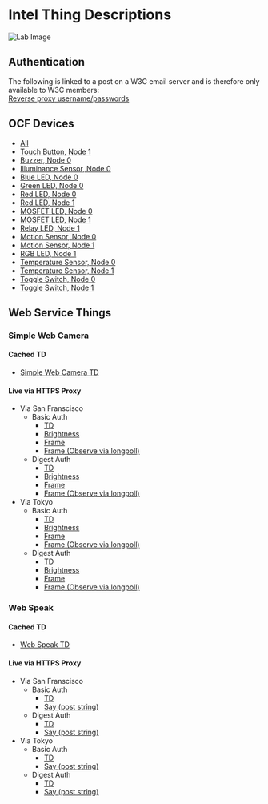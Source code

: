 # Intel Thing Descriptions

![Lab Image](images/lab.jpg)

## Authentication

The following is linked to a post on a W3C email server and is therefore only available to W3C members:  
[Reverse proxy username/passwords](https://lists.w3.org/Archives/Member/member-wot-ig/2018May/0003.html)

## OCF Devices

- [All](OCF.json)
- [Touch Button, Node 1](OCF/button1touch.jsonld)
- [Buzzer, Node 0](OCF/buzzer0.jsonld)
- [Illuminance Sensor, Node 0](OCF/illuminance0.jsonld)
- [Blue LED, Node 0](OCF/led0blue.jsonld)
- [Green LED, Node 0](OCF/led0green.jsonld)
- [Red LED, Node 0](OCF/led0red.jsonld)
- [Red LED, Node 1](OCF/led1red.jsonld)
- [MOSFET LED, Node 0](OCF/led0mosfet.jsonld)
- [MOSFET LED, Node 1](OCF/led1mosfet.jsonld)
- [Relay LED, Node 1](OCF/led1relay.jsonld)
- [Motion Sensor, Node 0](OCF/motion0.jsonld)
- [Motion Sensor, Node 1](OCF/motion1.jsonld)
- [RGB LED, Node 1](OCF/rgbled1.jsonld)
- [Temperature Sensor, Node 0](OCF/temperature0.jsonld)
- [Temperature Sensor, Node 1](OCF/temperature1.jsonld)
- [Toggle Switch, Node 0](OCF/toggle0.jsonld)
- [Toggle Switch, Node 1](OCF/toggle1.jsonld)

## Web Service Things

### Simple Web Camera

#### Cached TD
- [Simple Web Camera TD](SimpleWebCamera.jsonld)

#### Live via HTTPS Proxy
- Via San Franscisco
    - Basic Auth
        - [TD](https://portal.mmccool.net:8098/api)
        - [Brightness](https://portal.mmccool.net:8098/api/brightness)
        - [Frame](https://portal.mmccool.net:8098/api/frame)
        - [Frame (Observe via longpoll)](https://portal.mmccool.net:8098/api/frame/observe)
    - Digest Auth
        - [TD](https://portal.mmccool.net:8099/api)
        - [Brightness](https://portal.mmccool.net:8099/api/brightness)
        - [Frame](https://portal.mmccool.net:8099/api/frame)
        - [Frame (Observe via longpoll)](https://portal.mmccool.net:8099/api/frame/observe)
- Via Tokyo
    - Basic Auth
        - [TD](https://tiktok.mmccool.org:8098/api)
        - [Brightness](https://tiktok.mmccool.org:8098/api/brightness)
        - [Frame](https://tiktok.mmccool.org:8098/api/frame)
        - [Frame (Observe via longpoll)](https://tiktok.mmccool.org:8098/api/frame/observe)
    - Digest Auth
        - [TD](https://tiktok.mmccool.org:8099/api)
        - [Brightness](https://tiktok.mmccool.org:8099/api/brightness)
        - [Frame](https://tiktok.mmccool.org:8099/api/frame)
        - [Frame (Observe via longpoll)](https://tiktok.mmccool.org:8099/api/frame/observe)

### Web Speak

#### Cached TD
- [Web Speak TD](WebSpeak.jsonld)

#### Live via HTTPS Proxy
- Via San Franscisco
    - Basic Auth
        - [TD](https://portal.mmccool.net:8096/api)
        - [Say (post string)](https://portal.mmccool.net:8096/api/say)
    - Digest Auth
        - [TD](https://portal.mmccool.net:8097/api)
        - [Say (post string)](https://portal.mmccool.net:8097/api/say)
- Via Tokyo
    - Basic Auth
        - [TD](https://tiktok.mmccool.org:8096/api)
        - [Say (post string)](https://tiktok.mmccool.org:8096/api/say)
    - Digest Auth
        - [TD](https://portal.mmccool.net:8097/api)
        - [Say (post string)](https://tiktok.mmccool.org:8097/api/say)
